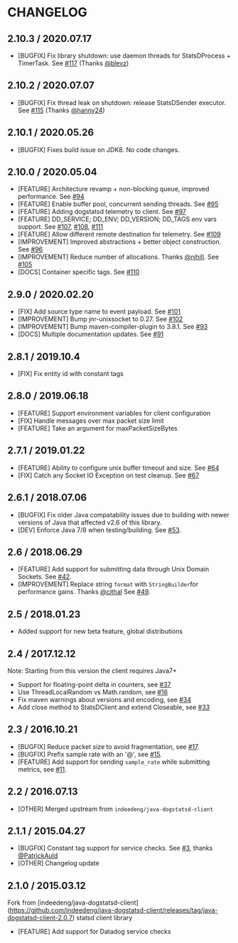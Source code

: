# CHANGELOG

## 2.10.3 / 2020.07.17
* [BUGFIX] Fix library shutdown: use daemon threads for StatsDProcess + TimerTask. See [#117][] (Thanks [@blevz][])

## 2.10.2 / 2020.07.07
* [BUGFIX] Fix thread leak on shutdown: release StatsDSender executor. See [#115][] (Thanks [@hanny24][])

## 2.10.1 / 2020.05.26
* [BUGFIX] Fixes build issue on JDK8. No code changes.

## 2.10.0 / 2020.05.04
* [FEATURE] Architecture revamp + non-blocking queue, improved performance. See [#94][]
* [FEATURE] Enable buffer pool, concurrent sending threads. See [#95][]
* [FEATURE] Adding dogstatsd telemetry to client. See [#97][]
* [FEATURE] DD_SERVICE; DD_ENV; DD_VERSION; DD_TAGS env vars support. See [#107][], [#108][], [#111][]
* [FEATURE] Allow different remote destination for telemetry. See [#109][]
* [IMPROVEMENT] Improved abstractions + better object construction. See [#96][]
* [IMPROVEMENT] Reduce number of allocations. Thanks [@njhill][]. See [#105][]
* [DOCS] Container specific tags. See [#110][]

## 2.9.0 / 2020.02.20
* [FIX] Add source type name to event payload. See [#101][]
* [IMPROVEMENT] Bump jnr-unixsocket to 0.27. See [#102][]
* [IMPROVEMENT] Bump maven-compiler-plugin to 3.8.1. See [#93][]
* [DOCS] Multiple documentation updates. See [#91][]

## 2.8.1 / 2019.10.4
* [FIX] Fix entity id with constant tags

## 2.8.0 / 2019.06.18
* [FEATURE] Support environment variables for client configuration
* [FIX] Handle messages over max packet size limit
* [FEATURE] Take an argument for maxPacketSizeBytes

## 2.7.1 / 2019.01.22

* [FEATURE] Ability to configure unix buffer timeout and size. See [#64][]
* [FIX] Catch any Socket IO Exception on test cleanup. See [#67][]

## 2.6.1 / 2018.07.06

* [BUGFIX] Fix older Java compatability issues due to building with newer versions of Java that affected v2.6 of this library.
* [DEV] Enforce Java 7/8 when testing/building. See [#53][].

## 2.6 / 2018.06.29

* [FEATURE] Add support for submitting data through Unix Domain Sockets. See [#42][].
* [IMPROVEMENT] Replace string `format` with `StringBuilder`for performance gains. Thanks [@cithal][] See [#49][].

## 2.5 / 2018.01.23

* Added support for new beta feature, global distributions

## 2.4 / 2017.12.12

Note: Starting from this version the client requires Java7+

* Support for floating-point delta in counters, see [#37][]
* Use ThreadLocalRandom vs Math.random, see [#16][]
* Fix maven warnings about versions and encoding, see [#34][]
* Add close method to StatsDClient and extend Closeable, see [#33][]

## 2.3 / 2016.10.21

* [BUGFIX] Reduce packet size to avoid fragmentation, see [#17](https://github.com/DataDog/java-dogstatsd-client/pull/17).
* [BUGFIX] Prefix sample rate with an '@', see [#15](https://github.com/DataDog/java-dogstatsd-client/pull/15).
* [FEATURE] Add support for sending `sample_rate` while submitting metrics, see [#11](https://github.com/DataDog/java-dogstatsd-client/pull/11).

## 2.2 / 2016.07.13

* [OTHER] Merged upstream from `indeedeng/java-dogstatsd-client`

## 2.1.1 / 2015.04.27

* [BUGFIX] Constant tag support for service checks. See [#3][], thanks [@PatrickAuld][]
* [OTHER] Changelog update

## 2.1.0 / 2015.03.12

Fork from [indeedeng/java-dogstatsd-client] (https://github.com/indeedeng/java-dogstatsd-client/releases/tag/java-dogstatsd-client-2.0.7) statsd client library
* [FEATURE] Add support for Datadog service checks


<!--- The following link definition list is generated by PimpMyChangelog --->
[#3]: https://github.com/DataDog/java-dogstatsd-client/issues/3
[#11]: https://github.com/DataDog/java-dogstatsd-client/issues/11
[#15]: https://github.com/DataDog/java-dogstatsd-client/issues/15
[#16]: https://github.com/DataDog/java-dogstatsd-client/issues/16
[#17]: https://github.com/DataDog/java-dogstatsd-client/issues/17
[#33]: https://github.com/DataDog/java-dogstatsd-client/issues/33
[#34]: https://github.com/DataDog/java-dogstatsd-client/issues/34
[#37]: https://github.com/DataDog/java-dogstatsd-client/issues/37
[#42]: https://github.com/DataDog/java-dogstatsd-client/issues/42
[#49]: https://github.com/DataDog/java-dogstatsd-client/issues/49
[#53]: https://github.com/DataDog/java-dogstatsd-client/issues/53
[#64]: https://github.com/DataDog/java-dogstatsd-client/issues/64
[#67]: https://github.com/DataDog/java-dogstatsd-client/issues/67
[#91]: https://github.com/DataDog/java-dogstatsd-client/issues/91
[#93]: https://github.com/DataDog/java-dogstatsd-client/issues/93
[#94]: https://github.com/DataDog/java-dogstatsd-client/issues/94
[#95]: https://github.com/DataDog/java-dogstatsd-client/issues/95
[#96]: https://github.com/DataDog/java-dogstatsd-client/issues/96
[#97]: https://github.com/DataDog/java-dogstatsd-client/issues/97
[#101]: https://github.com/DataDog/java-dogstatsd-client/issues/101
[#102]: https://github.com/DataDog/java-dogstatsd-client/issues/102
[#105]: https://github.com/DataDog/java-dogstatsd-client/issues/105
[#107]: https://github.com/DataDog/java-dogstatsd-client/issues/107
[#108]: https://github.com/DataDog/java-dogstatsd-client/issues/108
[#109]: https://github.com/DataDog/java-dogstatsd-client/issues/109
[#110]: https://github.com/DataDog/java-dogstatsd-client/issues/110
[#111]: https://github.com/DataDog/java-dogstatsd-client/issues/111
[#115]: https://github.com/DataDog/java-dogstatsd-client/issues/115
[#117]: https://github.com/DataDog/java-dogstatsd-client/issues/117
[@PatrickAuld]: https://github.com/PatrickAuld
[@blevz]: https://github.com/blevz
[@cithal]: https://github.com/cithal
[@hanny24]: https://github.com/hanny24
[@njhill]: https://github.com/njhill